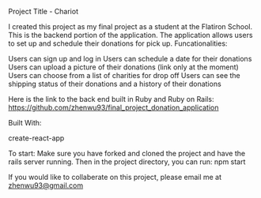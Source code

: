 
Project Title - Chariot

I created this project as my final project as a student at the Flatiron School. This is the backend portion of the application. The application allows users to set up and schedule their donations for pick up. Funcationalities:

Users can sign up and log in
Users can schedule a date for their donations
Users can upload a picture of their donations (link only at the moment)
Users can choose from a list of charities for drop off
Users can see the shipping status of their donations and a history of their donations

Here is the link to the back end built in Ruby and Ruby on Rails: https://github.com/zhenwu93/final_project_donation_application

Built With:

create-react-app 

To start:
Make sure you have forked and cloned the project and have the rails server running.
Then in the project directory, you can run: npm start

If you would like to collaberate on this project, please email me at zhenwu93@gmail.com
